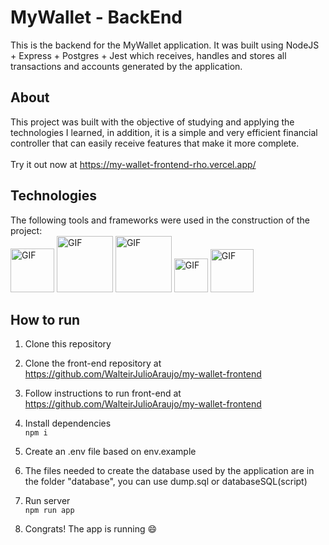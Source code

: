 # **MyWallet - BackEnd**

This is the backend for the MyWallet application. It was built using NodeJS + Express + Postgres + Jest which receives, handles and stores all transactions and accounts generated by the application.

## **About**
This project was built with the objective of studying and applying the technologies I learned, in addition, it is a simple and very efficient financial controller that can easily receive features that make it more complete.
</br>
</br>
Try it out now at https://my-wallet-frontend-rho.vercel.app/

## **Technologies**
The following tools and frameworks were used in the construction of the project:<br/>
<img  alt="GIF" src="https://img.shields.io/badge/Node.js-339933?style=for-the-badge&logo=nodedotjs&logoColor=white" width="70px" />
<img  alt="GIF" src="https://img.shields.io/badge/Express.js-000000?style=for-the-badge&logo=express&logoColor=white" width="90px" />
<img  alt="GIF" src="https://img.shields.io/badge/PostgreSQL-316192?style=for-the-badge&logo=postgresql&logoColor=white" width="90px" />
<img  alt="GIF" src="https://img.shields.io/badge/Jest-C21325?style=for-the-badge&logo=jest&logoColor=white" width="54px" />
<img  alt="GIF" src="https://img.shields.io/badge/Heroku-430098?style=for-the-badge&logo=heroku&logoColor=white" width="69px" />

## **How to run**

1. Clone this repository

2. Clone the front-end repository at https://github.com/WalteirJulioAraujo/my-wallet-frontend

3. Follow instructions to run front-end at https://github.com/WalteirJulioAraujo/my-wallet-frontend

4. Install dependencies</br>
`npm i`

5. Create an .env file based on env.example

6. The files needed to create the database used by the application are in the folder "database", you can use dump.sql or databaseSQL(script)

7. Run server </br>
`npm run app`

8. Congrats! The app is running 😄


